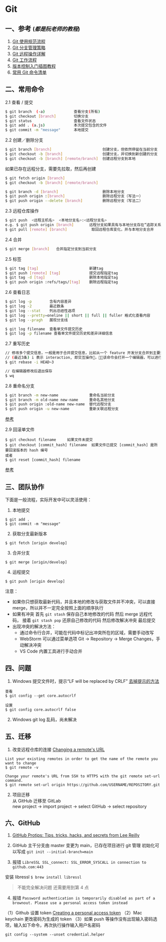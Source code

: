 # Git

## 一、参考 <small>(_都是阮老师的教程_)</small>

1. [Git 使用规范流程](http://www.ruanyifeng.com/blog/2015/08/git-use-process.html)
2. [Git 分支管理策略](http://www.ruanyifeng.com/blog/2012/07/git.html)
3. [Git 远程操作详解](http://www.ruanyifeng.com/blog/2014/06/git_remote.html)
4. [Git 工作流程](http://www.ruanyifeng.com/blog/2015/12/git-workflow.html)
5. [版本控制入门插图教程](http://www.ruanyifeng.com/blog/2008/12/a_visual_guide_to_version_control.html)
6. [常用 Git 命令清单](http://www.ruanyifeng.com/blog/2015/12/git-cheat-sheet.html)

## 二、常用命令

2.1 查看 / 提交

```BASH
$ git branch  (-a)             查看分支(所有)
$ git checkout [branch]        切换分支
$ git status                   查看文件状态
$ git add . (a.js)             本次提交包含的文件
$ git commit -m "message"      本地提交
```

2.2 创建／删除分支

```BASH
$ git branch [branch]                       创建分支，但依然停留在当前分支
$ git checkout -b [branch]                  创建分支，并切换到新创建的分支
$ git checkout -b [branch] [remote/branch]  创建远程分支到本地
```

如果已存在远程分支，需要先拉取，然后再创建

```BASH
$ git fetch origin [branch]
$ git checkout -b [branch] [remote/branch]
```

```BASH
$ git branch -d [branch]                    删除本地分支
$ git push origin :[branch]                 删除远程分支（写法一）
$ git push origin --delete [branch]         删除远程分支（写法二）
```

2.3 远程仓库操作

```BASH
$ git push  <远程主机名>  <本地分支名>:<远程分支名>
e.g. $ git push origin [branch]       远程分支如果具有与本地分支存在“追踪关系”时，可以省略
$ git pull [remote] [branch]           取回远程仓库变化，并与本地分支合并
```

2.4 合并

```BASH
$ git merge [branch]   合并指定分支到当前分支
```

2.5 标签

```BASH
$ git tag [tag]                       新建tag
$ git push [remote] [tag]             提交远程指定tag
$ git tag -d [tag]                    删除本地指定tag
$ git push origin :refs/tags/[tag]    删除远程指定tag
```

2.6 查看日志

```BASH
$ git log -p        含有内容差异
$ git log -2        最近数条
$ git log --stat    列出总结性选项
$ git log --pretty=oneline || short || full || fuller 格式化查看内容
$ git log --pragh   展现分支线

$ git log filename  查看单文件提交历史
$ git log -p filename 查看单文件提交历史和差异详细信息
```

2.7 重写历史

```BASH
// 修改多个提交信息，一般是用于合并提交信息，比如从一个 feature 开发分支合并到主要开发分支，多个提交信息会显得杂乱
// (最近3条) i 表示 interaction, 即交互操作，该命令会打开一个编辑器，可以进行修改
$ git rebase -i HEAD~3

// 在编辑器修改后退出保存
$ wq
```

2.8 重命名分支

```BASH
$ git branch -m new-name              重命名当前分支
$ git branch -m old-name new-name     重命名其他分支
$ git push origin :old-name new-name  替代远程分支
$ git push origin -u new-name         重新关联远程分支
```

[参考](https://multiplestates.wordpress.com/2015/02/05/rename-a-local-and-remote-branch-in-git/)

2.9 回滚单文件

```
$ git checkout filename     如果文件未提交
$ git checkout [commit_hash] filename  如果文件已提交 [commit_hash] 是所要回滚版本的 hash 编号
或者
$ git reset [commit_hash] filename
```

[参考](https://fettblog.eu/snippets/git/reverting-a-single-file/)

## 三、团队协作

下面是一般流程，实际开发中可以灵活使用：

1. 本地提交

```
$ git add .
$ git commit -m "message"
```

2. 获取分支最新版本

```
$ git fetch [origin develop]
```

3. 合并分支

```
$ git merge [origin/develop]
```

4. 运程提交

```
$ git push [origin develop]
```

注意：

- 如果你只想获取最新代码，并且本地的修改与获取文件并不冲突，可以直接 merge，所以并不一定完全按照上面的顺序执行
- 如果有冲突 首先 `git stash` 保存自己本地修改的代码 然后 merge 远程代码， 接着 `git stash pop` 还原自己修改的代码 然后修改解决冲突 最后提交
- 出现冲突的解决方法：
  - 通过命令行合并，可能在代码中标记出冲突所在的区域，需要手动改写
  - WebStorm 可以通过菜单选项 Git -> Repository -> Merge Changes，手动解决冲突
  - VS Code 内置工具进行手动合并

## 四、问题

1. Windows 提交文件时，提示“LF will be replaced by CRLF”
   [去掉提示的方法](https://blog.csdn.net/taiyangdao/article/details/78629107)

```
查看
$ git config --get core.autocrlf

设置
$ git config core.autocrlf false
```

2. Windows git log 乱码，尚未解决

## 五、迁移

1. 改变远程仓库的连接 [Changing a remote's URL](https://help.github.com/articles/changing-a-remote-s-url/)

```
List your existing remotes in order to get the name of the remote you want to change
$ git remote -v

Change your remote's URL from SSH to HTTPS with the git remote set-url command.
$ git remote set-url origin https://github.com/USERNAME/REPOSITORY.git
```

2. 项目迁移  
   从 GitHub 迁移至 GitLab  
   new project -> import project -> select GitHub -> select repository

## 六、GitHub

1. [GitHub Protips: Tips, tricks, hacks, and secrets from Lee Reilly](https://github.blog/2020-04-09-github-protips-tips-tricks-hacks-and-secrets-from-lee-reilly/)

2. GitHub 主干分支由 master 变更为 main，已存在项目进行 git 管理 初始化可以写成 `git init --initial-branch=main`

3. 报错 `LibreSSL SSL_connect: SSL_ERROR_SYSCALL in connection to github.com:443`

安装 libressl `$ brew install libressl`

> 不能完全解决问题 还需要用到第 4 点

4. 报错 `Password authentication is temporarily disabled as part of a brownout. Please use a personal access token instead`

（1）Github 设置 token [Creating a personal access token](https://docs.github.com/en/github/authenticating-to-github/keeping-your-account-and-data-secure/creating-a-personal-access-token)
（2）Mac keychain 更改密码为生成的 token
（3）如果 push 等操作没有出现输入密码选项，输入如下命令，再次执行操作输入用户名密码

```
git config --system --unset credential.helper
```
